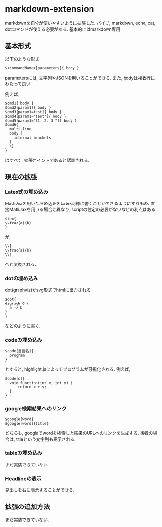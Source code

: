 markdown-extension
==================

markdownを自分が使いやすいように拡張した.
パイプ, markdown, echo, cat, dotコマンドが使える必要がある. 基本的にはmarkdown専用

## 基本形式
以下のような形式
```
$<commandName>[parameters]{ body }
```
parametersには, 文字列やJSONを用いることができる. また, bodyは複数行にわたって良い.

例えば,
```
$cmd1{ body }
$cmd2[param1]{ body }
$cmd3[param1=test]{ body }
$cmd4[param1="test"]{ body }
$cmd5[param1="[1, 2, 3]"]{ body }
$cmd6{
  multi-line
  body {
    internal brackets
  }
  \}
}
```
はすべて, 拡張ポイントであると認識される.

## 現在の拡張
### Latex式の埋め込み
MathJaxを用いた埋め込みをLatex同様に書くことができるようにするもの. 直接MathJaxを用いる場合と異なり, scriptの設定の必要がないなどの利点はある.
```
$tex{
\\frac{a}{b}
}
```
が,
```
\\[
\\frac{a}{b}
\\]
```
へと変換される.

### dotの埋め込み
dot(graphviz)がsvg形式でhtmlに出力される.
```
$dot{
digragh G {
  a -> b
}
}
```
などのように書く.

### codeの埋め込み
```
$code[言語名]{
  program
}
```
とすると, highlight.jsによってプログラムが可視化される.
例えば,
```
$code[c]{
  void function(int x, int y) {
      return x + y;
  }
}
```

### google検索結果へのリンク
```
$google{word}
$google[word]{title}
```
どちらも, googleでwordを検索した結果のURLへのリンクを生成する. 後者の場合は, titleという文字列も表示される.

### tableの埋め込み
まだ実装できていない.

### Headlineの表示
見出しを右に表示することができる.

## 拡張の追加方法
まだ実装できていない.
